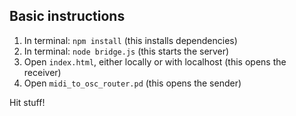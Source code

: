 ## Basic instructions

1. In terminal: `npm install` (this installs dependencies)
2. In terminal: `node bridge.js` (this starts the server)
3. Open `index.html`, either locally or with localhost (this opens the receiver)
4. Open `midi_to_osc_router.pd` (this opens the sender)

Hit stuff!